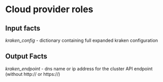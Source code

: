 Cloud provider roles
=========

Input facts
------------

*kraken_config* - dictionary containing full expanded kraken configuration

Output Facts
--------------

*kraken_endpoint* - dns name or ip address for the cluster API endpoint (without http:// or https://)


